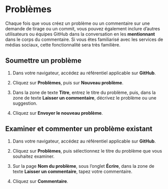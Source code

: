 # Problèmes

Chaque fois que vous créez un problème ou un commentaire sur une demande de tirage ou un commit, vous pouvez également inclure d’autres utilisateurs ou équipes GitHub dans la conversation en les **mentionnant** dans le corps du commentaire. Si vous êtes familiarisé avec les services de médias sociaux, cette fonctionnalité sera très familière.

## Soumettre un problème

1.  Dans votre navigateur, accédez au référentiel applicable sur **GitHub**.

2.  Cliquez sur **Problèmes**, puis sur **Nouveau problème**.

3.  Dans la zone de texte **Titre**, entrez le titre du problème, puis, dans la zone de texte **Laisser un commentaire**, décrivez le problème ou une suggestion.

4.  Cliquez sur **Envoyer le nouveau problème**.

## Examiner et commenter un problème existant

1.  Dans votre navigateur, accédez au référentiel applicable sur **GitHub**.

2.  Cliquez sur **Problèmes**, puis sélectionnez le titre du problème que vous souhaitez examiner.

3.  Sur la page **Nom du problème**, sous l’onglet **Écrire**, dans la zone de texte **Laisser un commentaire**, tapez votre commentaire.

4.  Cliquez sur **Commentaire**.

